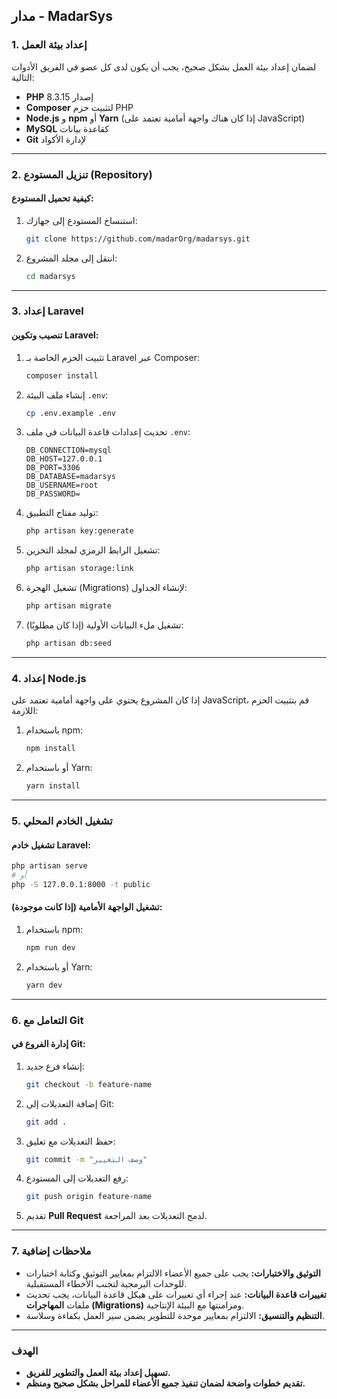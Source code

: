 ## مدار - MadarSys

### 1. إعداد بيئة العمل
لضمان إعداد بيئة العمل بشكل صحيح، يجب أن يكون لدى كل عضو في الفريق الأدوات التالية:

- **PHP** إصدار 8.3.15
- **Composer** لتثبيت حزم PHP
- **Node.js** و **npm** أو **Yarn** (إذا كان هناك واجهة أمامية تعتمد على JavaScript)
- **MySQL** كقاعدة بيانات
- **Git** لإدارة الأكواد

---

### 2. تنزيل المستودع (Repository)
#### **كيفية تحميل المستودع:**
1. استنساخ المستودع إلى جهازك:
   ```bash
   git clone https://github.com/madarOrg/madarsys.git
   ```
2. انتقل إلى مجلد المشروع:
   ```bash
   cd madarsys
   ```

---

### 3. إعداد Laravel
#### **تنصيب وتكوين Laravel:**
1. تثبيت الحزم الخاصة بـ Laravel عبر Composer:
   ```bash
   composer install
   ```
2. إنشاء ملف البيئة `.env`:
   ```bash
   cp .env.example .env
   ```
3. تحديث إعدادات قاعدة البيانات في ملف `.env`:
   ```env
   DB_CONNECTION=mysql
   DB_HOST=127.0.0.1
   DB_PORT=3306
   DB_DATABASE=madarsys
   DB_USERNAME=root
   DB_PASSWORD=
   ```
4. توليد مفتاح التطبيق:
   ```bash
   php artisan key:generate
   ```
5. تشغيل الرابط الرمزي لمجلد التخزين:
   ```bash
   php artisan storage:link
   ```
6. تشغيل الهجرة (Migrations) لإنشاء الجداول:
   ```bash
   php artisan migrate
   ```
7. تشغيل ملء البيانات الأولية (إذا كان مطلوبًا):
   ```bash
   php artisan db:seed
   ```

---

### 4. إعداد Node.js
إذا كان المشروع يحتوي على واجهة أمامية تعتمد على JavaScript، قم بتثبيت الحزم اللازمة:

1. باستخدام npm:
   ```bash
   npm install
   ```
2. أو باستخدام Yarn:
   ```bash
   yarn install
   ```

---

### 5. تشغيل الخادم المحلي
#### **تشغيل خادم Laravel:**
```bash
php artisan serve
# أو
php -S 127.0.0.1:8000 -t public
```

#### **تشغيل الواجهة الأمامية (إذا كانت موجودة):**
1. باستخدام npm:
   ```bash
   npm run dev
   ```
2. أو باستخدام Yarn:
   ```bash
   yarn dev
   ```

---

### 6. التعامل مع Git
#### **إدارة الفروع في Git:**
1. إنشاء فرع جديد:
   ```bash
   git checkout -b feature-name
   ```
2. إضافة التعديلات إلى Git:
   ```bash
   git add .
   ```
3. حفظ التعديلات مع تعليق:
   ```bash
   git commit -m "وصف التغيير"
   ```
4. رفع التعديلات إلى المستودع:
   ```bash
   git push origin feature-name
   ```
5. تقديم **Pull Request** لدمج التعديلات بعد المراجعة.

---

### 7. ملاحظات إضافية
- **التوثيق والاختبارات:** يجب على جميع الأعضاء الالتزام بمعايير التوثيق وكتابة اختبارات للوحدات البرمجية لتجنب الأخطاء المستقبلية.
- **تغييرات قاعدة البيانات:** عند إجراء أي تغييرات على هيكل قاعدة البيانات، يجب تحديث ملفات **المهاجرات (Migrations)** ومزامنتها مع البيئة الإنتاجية.
- **التنظيم والتنسيق:** الالتزام بمعايير موحدة للتطوير يضمن سير العمل بكفاءة وسلاسة.

---
### الهدف
- **تسهيل إعداد بيئة العمل والتطوير للفريق.**
- **تقديم خطوات واضحة لضمان تنفيذ جميع الأعضاء للمراحل بشكل صحيح ومنظم.**

